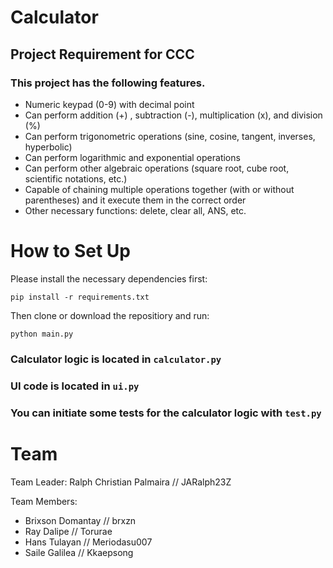 # Calculator
## Project Requirement for CCC 

### This project has the following features.

- Numeric keypad (0-9) with decimal point
- Can perform addition (+) , subtraction (-), multiplication (x), and division (%)
- Can perform trigonometric operations (sine, cosine, tangent, inverses, hyperbolic)
- Can perform logarithmic and exponential operations
- Can perform other algebraic operations (square root, cube root, scientific notations, etc.)
- Capable of chaining multiple operations together (with or without parentheses) and it execute them in the correct order
- Other necessary functions: delete, clear all, ANS, etc.

# How to Set Up

Please install the necessary dependencies first:
```
pip install -r requirements.txt
```
Then clone or download the repositiory and run:
```
python main.py
```
### Calculator logic is located in `calculator.py`
### UI code is located in `ui.py`
### You can initiate some tests for the calculator logic with `test.py`

# Team

Team Leader: Ralph Christian Palmaira // JARalph23Z

Team Members: 
- Brixson Domantay // brxzn
- Ray Dalipe // Torurae
- Hans Tulayan // Meriodasu007
- Saile Galilea // Kkaepsong

